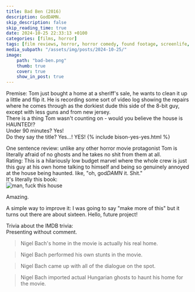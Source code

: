 ```yaml
---
title: Bad Ben (2016)
description: GodDAMN.
skip_description: false
skip_reading_time: true
date: 2024-10-25 22:33:13 +0100
categories: [films, horror]
tags: [film reviews, horror, horror comedy, found footage, screenlife, bad ben cinematic universe, haunted-housesplotaition, influencers!, hidden ghosts, spooktober 2024, they say the title]
media_subpath: "/assets/img/posts/2024-10-25/"
image:
    path: "bad-ben.png"
    thumb: true
    cover: true
    show_in_post: true
---
```

<span class="reviewsection">Premise:</span> Tom just bought a home at a sheriff's sale, he wants to clean it up a little and flip it. He is recording some sort of video log showing the repairs where he comes through as the dorkiest dude this side of the 8-bit guy, except with less guns and from new jersey.<br/>
There is a thing Tom wasn't counting on - would you believe the house is HAUNTED!?<br/>
<span class="reviewsection">Under 90 minutes?</span> Yes!<br/>
<span class="reviewsection">Do they say the title?</span> Yes...! YES!
{% include bison-yes-yes.html %}

<span class="reviewsection">One sentence review:</span> unlike any other horror movie protagonist Tom is literally afraid of no ghosts and he takes no shit from them at all.<br/>
<span class="reviewsection">Rating:</span> This is a hilariously low budget marvel where the whole crew is just this guy at his own home talking to himself and being so genuinely annoyed at the house being haunted. like, "oh, god*DAMN* it. Shit."<br/>It's literally this book:<br/>
![man, fuck this house](fork-this-house.png)

Amazing.

<span class="reviewsection">A simple way to improve it:</span> I was going to say "make more of this" but it turns out there are about sixteen. Hello, future project!

<span class="reviewsection">Trivia about the IMDB trivia:</span><br/>
Presenting without comment.
> Nigel Bach's home in the movie is actually his real home.

> Nigel Bach performed his own stunts in the movie.

> Nigel Bach came up with all of the dialogue on the spot.

> Nigel Bach imported actual Hungarian ghosts to haunt his home for the movie.
